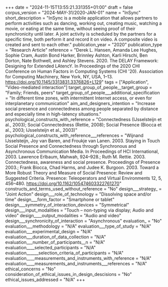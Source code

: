 +++
date = "2024-11-15T13:55:21.331355+01:00"
draft = false
corpus_version = "2024-MAY-31/2020-JAN-01"
name = "InSync"
short_description = "InSync is a mobile application that allows partners to perform activities such as dancing, working out, creating music, watching a movie, or eating at the same time, without seeing proof of their synchronicity until later. A joint activity is scheduled by the partners for a specific time, both perform it and record it on video. A composite video is created and sent to each other."
publication_year = "2020"
publication_type = "Research Article"
reference = "Derek L. Hansen, Amanda Lee Hughes, Sophie Cram, Austin Bond Harker, Brinnley Ashton, Karli Hirschi, Ben Dorton, Nate Bothwell, and Ashley Stevens. 2020. The DELAY Framework: Designing for Extended LAtencY. In Proceedings of the 2020 CHI Conference on Human Factors in Computing Systems (CHI '20). Association for Computing Machinery, New York, NY, USA, 1–13. https://doi.org/10.1145/3313831.3376826+L129"
tags = ["Application", "Video-mediated interaction"]
target_group_of_people__target_group = "Family; Friends, peers"
target_group_of_people___additional_specification = "In different time zones, with intermittent Internet access, or even for interplanetary communication"
aim_and_designers_intention = "Increase social presence and connectedness among people separated by distance and especially time in high-latency situations."
psychological_constructs_with_reference = "Connectedness (IJsselsteijn et al., 2003); Social Connectedness (Rettie, 2008); Social Presence (Biocca et al., 2003; IJsselsteijn et al., 2003)"
psychological_constructs_with_reference___references = "Wijnand IJsselsteijn, Joy van Baren, and Froukje van Lanen. 2003. Staying in Touch Social Presence and Connectedness through Synchronous and Asynchronous Communication Media. In Proceedings of HCI International, 2003. Lawrence Erlbaum, Mahwah, 924–928.; Ruth M. Rettie. 2003. Connectedness, awareness and social presence. Proceedings of Presence 2003.; Frank Biocca, Chad Harms, and Judee K. Burgoon. 2003. Toward a More Robust Theory and Measure of Social Presence: Review and Suggested Criteria. Presence: Teleoperators and Virtual Environments 12, 5, 456–480. https://doi.org/10.1162/105474603322761270"
constructs_and_terms_used_without_reference = "No"
design___strategy_ = "Joint Action"
design___role_of_technology = "Dissolving space and/or time"
design___form_factor = "Smartphone or tablet"
design___symmetry_of_interaction_devices = "Symmetrical"
design___input_modalities = "Touch – non-typing via display; Audio and video"
design____output_modalities = "Audio and video"
design___synchronicity_of_interaction = "Asynchronous"
evaluation_ = "No"
evaluation___methodology = "N/A"
evaluation___type_of_study = "N/A"
evaluation___experimental_design = "N/A"
evaluation___duration_of_data_collection = "N/A"
evaluation___number_of_participants__n = "N/A"
evaluation____selected_participants = "N/A"
evaluation______selection_criteria_of_participants = "N/A"
evaluation____measurements_and_instruments_with_reference = "N/A"
evaluation____measurements_and_instruments___references = "N/A"
ethical_concerns = "No"
consideration_of_ethical_issues_in_design_descisions = "No"
ethical_issues_addressed = "N/A"
+++
